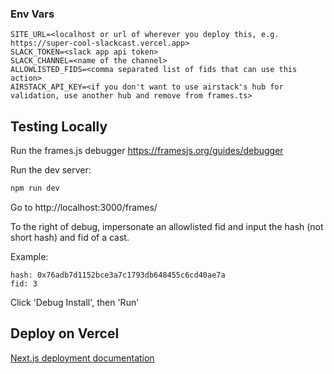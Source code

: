 ### Env Vars
```
SITE_URL=<localhost or url of wherever you deploy this, e.g. https://super-cool-slackcast.vercel.app>
SLACK_TOKEN=<slack app api token>
SLACK_CHANNEL=<name of the channel>
ALLOWLISTED_FIDS=<comma separated list of fids that can use this action>
AIRSTACK_API_KEY=<if you don't want to use airstack's hub for validation, use another hub and remove from frames.ts>
```

## Testing Locally
Run the frames.js debugger https://framesjs.org/guides/debugger

Run the dev server:

```bash
npm run dev
```

Go to http://localhost:3000/frames/

To the right of debug, impersonate an allowlisted fid and input the hash (not short hash) and fid of a cast. 

Example:
```
hash: 0x76adb7d1152bce3a7c1793db648455c6cd40ae7a
fid: 3
```

Click 'Debug Install', then 'Run'

## Deploy on Vercel

[Next.js deployment documentation](https://nextjs.org/docs/deployment)
